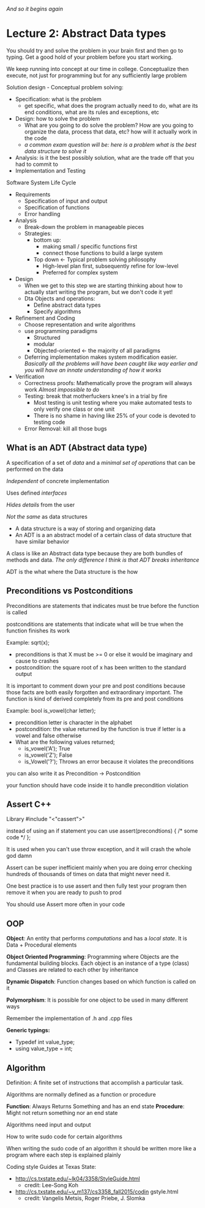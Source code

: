 *And so it begins again*

# Lecture 2: Abstract Data types

You should try and solve the problem in your brain first and then go to typing. Get a good hold of your problem before you start working.

We keep running into concept at our time in college. Conceptualize then execute, not just for programming but for any sufficiently large problem

Solution design - Conceptual problem solving:
* Specification: what is the problem
    * get specific, what does the program actually need to do, what are its end conditions, what are its rules and exceptions, etc
* Design: how to solve the problem
    * What are you going to do solve the problem? How are you going to organize the data, process that data, etc? how will it actually work in the code
    * *a common exam question will be: here is a problem what is the best data structure to solve it*
* Analysis: is it the best possibly solution, what are the trade off that you had to commit to
* Implementation and Testing

Software System Life Cycle
* Requirements
    * Specification of input and output
    * Specification of functions
    * Error handling
* Analysis
    * Break-down the problem in manageable pieces
    * Strategies:
        * bottom up:
            * making small / specific functions first
            * connect those functions to build a large system
        * Top down <- Typical problem solving philosophy
            * High-level plan first, subsequently refine for low-level
            * Preferred for complex system
* Design
    * When we get to this step we are starting thinking about how to actually start writing the program, but we don't code it yet!
    * Dta Objects and operations:
        * Define abstract data types
        * Specify algorithms 
* Refinement and Coding
    * Choose representation and write algorithms
    * use programming paradigms
        * Structured
        * modular
        * Objected-oriented <- the majority of all paradigms
    * Deferring implementation makes system modification easier. *Basically all the problems will have been caught like way earlier and you will have an innate understanding of how it works*
* Verification
    * Correctness proofs: Mathematically prove the program will always work *Almost impossible to do*
    * Testing: break that motherfuckers knee's in a trial by fire
        * Most testing is unit testing where you make automated tests to only verify one class or one unit
        * There is no shame in having like 25% of your code is devoted to testing code
    * Error Removal: kill all those bugs

## What is an ADT (Abstract data type)

A specification of a set of *data* and a *minimal set of operations* that can be performed on the data

*Independent* of concrete implementation

Uses defined *interfaces*

*Hides details* from the user

*Not the same* as data structures
* A data structure is a way of storing and organizing data
* An ADT is a an abstract model of a certain class of data structure that have similar behavior

A class is like an Abstract data type because they are both  bundles of methods and data. *The only difference I think is that ADT breaks inheritance*

ADT is the what where the Data structure is the how

## Preconditions vs Postconditions
Preconditions are statements that indicates must be true before the function is called

postconditions are statements that indicate what will be true when the function finishes its work

Example: sqrt(x);
* preconditions is that X must be >= 0 or else it would be imaginary and cause to crashes
* postcondition: the square root of x has been written to the standard output

It is important to comment down your pre and post conditions because those facts are both easily forgotten and extraordinary important. The function is kind of derived completely from its pre and post conditions

Example: bool is_vowel(char letter);
* precondition letter is character in the alphabet
* postcondition: the value returned by the function is true if letter is a vowel and false otherwise
* What are the following values returned;
    * is_vowel('A'); True
    * is_vowel('Z'); False
    * is_Vowel('?'); Throws an error because it violates the preconditions

you can also write it as Precondition -> Postcondition

your function should have code inside it to handle precondition violation

## Assert C++
Library #include "<"cassert">"

instead of using an if statement you can use assert(precondtions) { /* some code */ };

It is used when you can't use throw exception, and it will crash the whole god damn

Assert can be super inefficient mainly when you are doing error checking hundreds of thousands of times on data that might never need it.

One best practice is to use assert and then fully test your program then remove it when you are ready to push to prod

You should use Assert more often in your code

## OOP
**Object**: An entity that performs *computations* and has a *local state*. It is Data + Procedural elements

**Object Oriented Programming**: Programming where Objects are  the fundamental building blocks. Each object is an instance of a type (class) and Classes are related to each other by inheritance

**Dynamic Dispatch**: Function changes based on which function is called on it

**Polymorphism**: It is possible for one object to be used in many different ways

Remember the implementation of .h and .cpp files

**Generic typings:**
* Typedef int value_type;
* using value_type = int;


## Algorithm
Definition: A  finite set of instructions that accomplish a particular task.

Algorithms are normally defined as a function or procedure

**Function**: Always Returns Something and has an end state
**Procedure**: Might not return something nor an end state

Algorithms need input and output

How to write sudo code for certain algorithms

When writing the sudo code of an algorithm it should be written more like a program where each step is explained plainly

Coding style Guides at Texas State:
* http://cs.txstate.edu/~lk04/3358/StyleGuide.html
    * credit: Lee-Song Koh
* http://cs.txstate.edu/~v_m137/cs3358_fall2015/codin
gstyle.html
    * credit: Vangelis Metsis, Roger Priebe, J. Slomka